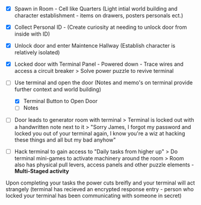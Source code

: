 - [x] Spawn in Room - Cell like Quarters (Light intial world building and character establishment - items on drawers, posters personals ect.)

- [x] Collect Personal ID - (Create curiosity at needing to unlock door from inside with ID)

- [x] Unlock door and enter Maintence Hallway (Establish character is relatively isolated)

- [x] Locked door with Terminal Panel - Powered down - Trace wires and access a circuit breaker > Solve power puzzle to revive terminal 

- [ ] Use terminal and open the door (Notes and memo's on terminal provide further context and world building)
	- [x] Terminal Button to Open Door
	- [ ] Notes

- [ ] Door leads to generator room with terminal > Terminal is locked out with a handwritten note next to it > "Sorry James, I forgot my password and locked you out of your terminal again, I know you're a wiz at hacking these things and all but my bad anyhow"

- [ ] Hack terminal to gain access to "Daily tasks from higher up" > Do terminal mini-games to activate machinery around the room > Room also has physical pull levers, access panels and other puzzle elements - **Multi-Staged activity**


Upon completing your tasks the power cuts breifly and your terminal will act strangely (terminal has recieved an encrypted response entry - person who locked your terminal has been communicating with someone in secret) 